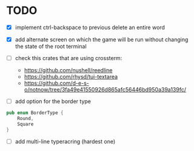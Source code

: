 

# TODO

- [x] implement ctrl-backspace to previous delete an entire word
- [x] add alternate screen on which the game will be run without changing the state of the root terminal
- [ ] check this crates that are using crossterm:
    - https://github.com/nushell/reedline
    - https://github.com/rhysd/tui-textarea
    - https://github.com/d-e-s-o/notnow/tree/3fa49e41550926d865afc56446bd950a39a139fc/

- [ ] add option for the border type
```rs
pub enum BorderType {
    Round,
    Square
}
```
- [ ] add multi-line typeracring (hardest one)
